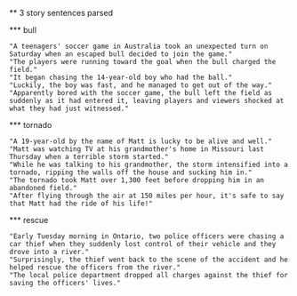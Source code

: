 ** 3 story sentences parsed

*** bull

	"A teenagers' soccer game in Australia took an unexpected turn on Saturday when an escaped bull decided to join the game."
	"The players were running toward the goal when the bull charged the field."
	"It began chasing the 14-year-old boy who had the ball."
	"Luckily, the boy was fast, and he managed to get out of the way."
	"Apparently bored with the soccer game, the bull left the field as suddenly as it had entered it, leaving players and viewers shocked at what they had just witnessed."

*** tornado

	"A 19-year-old by the name of Matt is lucky to be alive and well."
	"Matt was watching TV at his grandmother's home in Missouri last Thursday when a terrible storm started."
	"While he was talking to his grandmother, the storm intensified into a tornado, ripping the walls off the house and sucking him in."
	"The tornado took Matt over 1,300 feet before dropping him in an abandoned field."
	"After flying through the air at 150 miles per hour, it's safe to say that Matt had the ride of his life!"


*** rescue

	"Early Tuesday morning in Ontario, two police officers were chasing a car thief when they suddenly lost control of their vehicle and they drove into a river."
	"Surprisingly, the thief went back to the scene of the accident and he helped rescue the officers from the river."
	"The local police department dropped all charges against the thief for saving the officers' lives."
